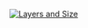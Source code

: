 [![Layers and Size](https://images.microbadger.com/badges/image/bzero/bitcoind.svg)](https://registry.hub.docker.com/u/bzero/bitcoind/)
